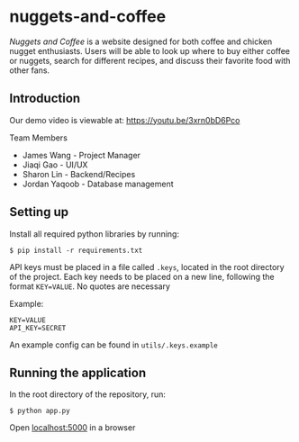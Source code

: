 # nuggets-and-coffee

*Nuggets and Coffee* is a website designed for both coffee and chicken nugget enthusiasts. Users will be able to look up where to buy either coffee or nuggets, search for different recipes, and discuss their favorite food with other fans.

## Introduction

Our demo video is viewable at: https://youtu.be/3xrn0bD6Pco

Team Members
- James Wang - Project Manager
- Jiaqi Gao - UI/UX
- Sharon Lin - Backend/Recipes
- Jordan Yaqoob - Database management

## Setting up
Install all required python libraries by running:

`$ pip install -r requirements.txt`

API keys must be placed in a file called `.keys`, located in the root directory of the project. Each key needs to be placed on a new line, following the format `KEY=VALUE`. No quotes are necessary

Example:
```
KEY=VALUE
API_KEY=SECRET
```

An example config can be found in `utils/.keys.example`

## Running the application

In the root directory of the repository, run:
```
$ python app.py
```
Open [localhost:5000](http://localhost:5000) in a browser
